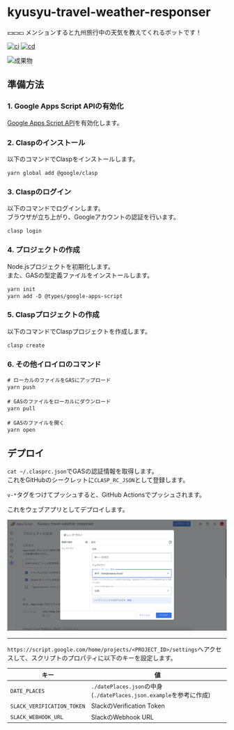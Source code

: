 # kyusyu-travel-weather-responser

💴💴💴 メンションすると九州旅行中の天気を教えてくれるボットです！  

[![ci](https://github.com/osawa-koki/kyusyu-travel-weather-responser/actions/workflows/ci.yml/badge.svg)](https://github.com/osawa-koki/kyusyu-travel-weather-responser/actions/workflows/ci.yml)
[![cd](https://github.com/osawa-koki/kyusyu-travel-weather-responser/actions/workflows/cd.yml/badge.svg)](https://github.com/osawa-koki/kyusyu-travel-weather-responser/actions/workflows/cd.yml)

![成果物](./fruit.gif)  

## 準備方法

### 1. Google Apps Script APIの有効化

[Google Apps Script API](https://script.google.com/home/usersettings)を有効化します。  

### 2. Claspのインストール

以下のコマンドでClaspをインストールします。  

```shell
yarn global add @google/clasp
```

### 3. Claspのログイン

以下のコマンドでログインします。  
ブラウザが立ち上がり、Googleアカウントの認証を行います。  

```shell
clasp login
```

### 4. プロジェクトの作成

Node.jsプロジェクトを初期化します。  
また、GASの型定義ファイルをインストールします。  

```shell
yarn init
yarn add -D @types/google-apps-script
```

### 5. Claspプロジェクトの作成

以下のコマンドでClaspプロジェクトを作成します。  

```shell
clasp create
```

### 6. その他イロイロのコマンド

```shell
# ローカルのファイルをGASにアップロード
yarn push

# GASのファイルをローカルにダウンロード
yarn pull

# GASのファイルを開く
yarn open
```

## デプロイ

`cat ~/.clasprc.json`でGASの認証情報を取得します。  
これをGitHubのシークレットに`CLASP_RC_JSON`として登録します。  

`v-*`タグをつけてプッシュすると、GitHub Actionsでプッシュされます。  

これをウェブアプリとしてデプロイします。  

![デプロイ](./deploy.png)  

---

`https://script.google.com/home/projects/<PROJECT_ID>/settings`へアクセスして、スクリプトのプロパティに以下のキーを設定します。  

| キー | 値 |
| --- | --- |
| `DATE_PLACES` | `./datePlaces.json`の中身 (`./datePlaces.json.example`を参考に作成) |
| `SLACK_VERIFICATION_TOKEN` | SlackのVerification Token |
| `SLACK_WEBHOOK_URL` | SlackのWebhook URL |
